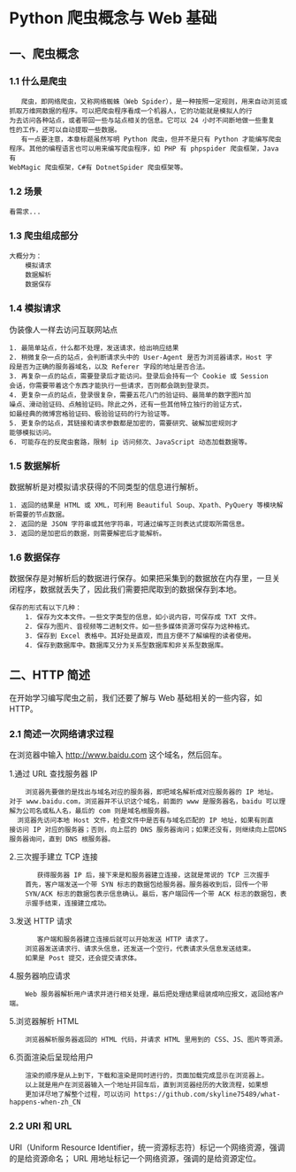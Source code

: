 # Python 爬虫概念与 Web 基础

## 一、爬虫概念

### 1.1 什么是爬虫

       爬虫，即网络爬虫，又称网络蜘蛛（Web Spider），是一种按照一定规则，用来自动浏览或抓取万维网数据的程序。可以把爬虫程序看成一个机器人，它的功能就是模拟人的行
    为去访问各种站点，或者带回一些与站点相关的信息。它可以 24 小时不间断地做一些重复
    性的工作，还可以自动提取一些数据。
       有一点要注意，本章标题虽然写明 Python 爬虫，但并不是只有 Python 才能编写爬虫
    程序。其他的编程语言也可以用来编写爬虫程序，如 PHP 有 phpspider 爬虫框架，Java 有
    WebMagic 爬虫框架，C#有 DotnetSpider 爬虫框架等。

### 1.2 场景

    看需求...

### 1.3 爬虫组成部分

    大概分为：
        模拟请求
        数据解析
        数据保存

### 1.4 模拟请求

伪装像人一样去访问互联网站点

    1. 最简单站点，什么都不处理，发送请求，给出响应结果
    2. 稍微复杂一点的站点，会判断请求头中的 User-Agent 是否为浏览器请求，Host 字
    段是否为正确的服务器域名，以及 Referer 字段的地址是否合法。
    3. 再复杂一点的站点，需要登录后才能访问。登录后会持有一个 Cookie 或 Session
    会话，你需要带着这个东西才能执行一些请求，否则都会跳到登录页。
    4. 更复杂一点的站点，登录很复杂，需要五花八门的验证码、最简单的数字图片加
    噪点、滑动验证码、点触验证码。除此之外，还有一些其他特立独行的验证方式，
    如最经典的微博宫格验证码、极验验证码的行为验证等。  
    5. 更复杂的站点，其链接和请求参数都是加密的，需要研究、破解加密规则才
    能够模拟访问。
    6. 可能存在的反爬虫套路，限制 ip 访问频次、JavaScript 动态加载数据等。

### 1.5 数据解析

数据解析是对模拟请求获得的不同类型的信息进行解析。

    1. 返回的结果是 HTML 或 XML，可利用 Beautiful Soup、Xpath、PyQuery 等模块解
    析需要的节点数据。
    2. 返回的是 JSON 字符串或其他字符串，可通过编写正则表达式提取所需信息。
    3. 返回的是加密后的数据，则需要解密后才能解析。

### 1.6 数据保存

数据保存是对解析后的数据进行保存。如果把采集到的数据放在内存里，一旦关
闭程序，数据就丢失了，因此我们需要把爬取到的数据保存到本地。

    保存的形式有以下几种：
        1. 保存为文本文件。一些文字类型的信息，如小说内容，可保存成 TXT 文件。
        2. 保存为图片、音视频等二进制文件。如一些多媒体资源可保存为这种格式。
        3. 保存到 Excel 表格中。其好处是直观，而且方便不了解编程的读者使用。
        4. 保存到数据库中。数据库又分为关系型数据库和非关系型数据库。

## 二、HTTP 简述

在开始学习编写爬虫之前，我们还要了解与 Web 基础相关的一些内容，如 HTTP。

### 2.1 简述一次网络请求过程

在浏览器中输入 http://www.baidu.com 这个域名，然后回车。

1.通过 URL 查找服务器 IP

        浏览器先要做的是找出与域名对应的服务器，即把域名解析成对应服务器的 IP 地址。
    对于 www.baidu.com，浏览器并不认识这个域名，前面的 www 是服务器名，baidu 可以理
    解为公司名或私人名，最后的 com 则是域名根服务器。
      浏览器先访问本地 Host 文件，检查文件中是否有与域名匹配的 IP 地址，如果有则直
    接访问 IP 对应的服务器；否则，向上层的 DNS 服务器询问；如果还没有，则继续向上层DNS 服务器询问，直到 DNS 根服务器。

2.三次握手建立 TCP 连接

           获得服务器 IP 后，接下来是和服务器建立连接，这就是常说的 TCP 三次握手
        首先，客户端发送一个带 SYN 标志的数据包给服务器。服务器收到后，回传一个带
        SYN/ACK 标志的数据包表示信息确认。最后，客户端回传一个带 ACK 标志的数据包，表
        示握手结束，连接建立成功。

3.发送 HTTP 请求

           客户端和服务器建立连接后就可以开始发送 HTTP 请求了。
        浏览器发送请求行、请求头信息，还发送一个空行，代表请求头信息发送结束。
        如果是 Post 提交，还会提交请求体。

4.服务器响应请求

        Web 服务器解析用户请求并进行相关处理，最后把处理结果组装成响应报文，返回给客户端。

5.浏览器解析 HTML

        浏览器解析服务器返回的 HTML 代码，并请求 HTML 里用到的 CSS、JS、图片等资源。

6.页面渲染后呈现给用户

        渲染的顺序是从上到下，下载和渲染是同时进行的，页面加载完成显示在浏览器上。
        以上就是用户在浏览器输入一个地址并回车后，直到浏览器经历的大致流程，如果想
        更加详尽地了解整个过程，可以访问 https://github.com/skyline75489/what-happens-when-zh_CN

### 2.2 URI 和 URL

URI（Uniform Resource Identifier，统一资源标志符）标记一个网络资源，强调的是给资源命名；
URL 用地址标记一个网络资源，强调的是给资源定位。


